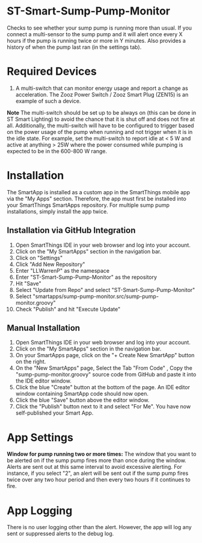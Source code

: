 # ST-Smart-Sump-Pump-Monitor
Checks to see whether your sump pump is running more than usual.  If you connect a multi-sensor to the sump pump and it will alert once every X hours if the pump is running twice or more in Y minutes.  Also provides a history of when the pump last ran (in the settings tab).

# Required Devices
1. A multi-switch that can monitor energy usage and report a change as acceleration.  The Zooz Power Switch / Zooz Smart Plug (ZEN15) is an example of such a device.

**Note**
The multi-switch should be set up to be always on (this can be done in ST Smart Lighting) to avoid the chance that it is shut off and does not fire at all.  Additionally, the multi-switch will have to be configured to trigger based on the power usage of the pump when running and not trigger when it is in the idle state.  For example, set the multi-switch to report idle at < 5 W and active at anything > 25W where the power consumed while pumping is expected to be in the 600-800 W range.

# Installation

The SmartApp is installed as a custom app in the SmartThings mobile app via the "My Apps" section.  Therefore, the app must
first be installed into your SmartThings SmartApps repository.  For multiple sump pump installations, simply install the app twice.

## Installation via GitHub Integration
1. Open SmartThings IDE in your web browser and log into your account.
2. Click on the "My SmartApps" section in the navigation bar.
3. Click on "Settings"
4. Click "Add New Repository"
5. Enter "LLWarrenP" as the namespace
6. Enter "ST-Smart-Sump-Pump-Monitor" as the repository
7. Hit "Save"
8. Select "Update from Repo" and select "ST-Smart-Sump-Pump-Monitor"
9. Select "smartapps/sump-pump-monitor.src/sump-pump-monitor.groovy"
10. Check "Publish" and hit "Execute Update"

## Manual Installation
1. Open SmartThings IDE in your web browser and log into your account.
2. Click on the "My SmartApps" section in the navigation bar.
3. On your SmartApps page, click on the "+ Create New SmartApp" button on the right.
4. On the "New SmartApps" page, Select the Tab "From Code" , Copy the "sump-pump-monitor.groovy" source code from GitHub and paste it into the IDE editor window.
5. Click the blue "Create" button at the bottom of the page. An IDE editor window containing SmartApp code should now open.
6. Click the blue "Save" button above the editor window.
7. Click the "Publish" button next to it and select "For Me". You have now self-published your Smart App.

# App Settings
**Window for pump running two or more times:** The window that you want to be alerted on if the sump pump fires more than once
during the window.  Alerts are sent out at this same interval to avoid excessive alerting.  For instance, if you select "2",
an alert will be sent out if the sump pump fires twice over any two hour period and then every two hours if it continues to fire.


# App Logging
There is no user logging other than the alert.  However, the app will log any sent or suppressed alerts to the debug log.
